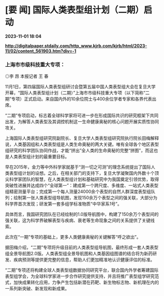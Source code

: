# [要 闻] 国际人类表型组计划（二期）启动

**2023-11-01 18:04**

**http://digitalpaper.stdaily.com/http_www.kjrb.com/kjrb/html/2023-11/02/content_561903.htm?div=-1**

### 上海市市级科技重大专项：

 ◎李 昂 本报记者 王 春

 11月1日，第四届国际人类表型组研讨会暨第五届中国人类表型组大会在复旦大学开幕，“国际人类表型组计划（二期）”上海市市级科技重大专项（以下简称“二期”专项）正式启动。来自国内外的10余位院士与400余位学者专家和各界代表出席。

 “二期”专项启动，标志着全球科学家将可进一步在形成国际共识的研究框架下共同出发，为解答人类表型及其调控机制这一生命健康奥秘的核心问题开展实质性协同攻关。

 上海国际人类表型组研究院副院长、复旦大学人类表型组研究院执行院长田梅解释说，人类基因组和人类表型组是人类生命奥秘的两大关键。唯有全球各个地区表型组研究的科学团队协同作战，才能“拼出”全人类的生命奥秘的完整“拼图”，而这也是人类表型组计划的最重要目标。

 早在2015年，金力等中外科学家就基于“测一切之可测”的理念系统提出了国际人类表型组计划的设想。之后，在相关部门的支持下，复旦大学凝聚国内外数十个顶尖科学家团队的智慧，在人类表型组计划和基础研究中为我国奠定引领优势，取得突破性进展并达成四个“全球第一”：建成第一个跨尺度、多维度、一站式人类表型组精密测量平台；完成第一个每人测量24000余个表型的自然人群深度表型组队列；绘制第一张人类表型组导航图，发现150余万个表型之间的强关联，大部分为科学界首次发现；研发第一套多组学标准物质“中华家系1号”。

 具体而言，我国研究团队在已经绘制的1.0版导航图中，构建了150余万个表型间的强关联，这为科学界破解表型与疾病、衰老等生命现象之间的关系提供了关键线索。

 此次在“一期”专项的基础上，更多人类健康奥秘的关键解答“呼之欲出”。

 据田梅介绍，“二期”专项将升级目前的人类表型组导航图，最终形成一套人类表型组全景导航图2.0版。人类表型组全景导航图和人类基因组图谱的结合将为新药研发、疾病预测等提供更完整的信息，帮助人们更加精准地认识健康评估的标准。

 “二期”专项还将构建全球人类表型组数据协同研究平台，联合国内外学者筹建国际表型组学会，为全球科学家进一步合作研究提供支持，并且将推广表型组学研究范式，加快成果转化应用，力争产生包括新潜在药靶、新生物标志物、新机理在内的一系列新突破、新发现和新成果。